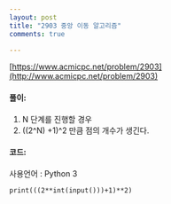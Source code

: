 ```yaml
---
layout: post
title: "2903 중앙 이동 알고리즘"
comments: true

---
```

[https://www.acmicpc.net/problem/2903](http://www.acmicpc.net/problem/2903)

#### **풀이:**
1. N 단계를 진행할 경우
2. ((2^N) +1)^2 만큼 점의 개수가 생긴다.

#### **코드:**
사용언어 : Python 3
```
print(((2**int(input()))+1)**2)
```